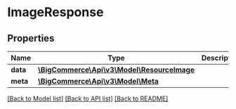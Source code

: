 # ImageResponse

## Properties
Name | Type | Description | Notes
------------ | ------------- | ------------- | -------------
**data** | [**\BigCommerce\Api\v3\Model\ResourceImage**](ResourceImage.md) |  | [optional] 
**meta** | [**\BigCommerce\Api\v3\Model\Meta**](Meta.md) |  | [optional] 

[[Back to Model list]](../README.md#documentation-for-models) [[Back to API list]](../README.md#documentation-for-api-endpoints) [[Back to README]](../README.md)


